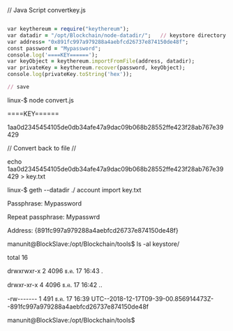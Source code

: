 // Java Script  convertkey.js

```ruby

var keythereum = require("keythereum");
var datadir = "/opt/Blockchain/node-datadir/";   // keystore directory under this and key file insided this
var address= "0x891fc997a979288a4aebfcd26737e874150de48f";
const password = "Mypassword";
console.log('====KEY======');
var keyObject = keythereum.importFromFile(address, datadir);
var privateKey = keythereum.recover(password, keyObject);
console.log(privateKey.toString('hex'));

// save  
```

linux-$  node  convert.js 

====KEY======

1aa0d2345454105de0db34afe47a9dac09b068b28552ffe423f28ab767e39429  



// Convert back to file //

echo   1aa0d2345454105de0db34afe47a9dac09b068b28552ffe423f28ab767e39429    > key.txt 

linux-$ geth --datadir  ./  account import key.txt  

Passphrase: Mypassword

Repeat passphrase:  Mypasswrd  

Address: {891fc997a979288a4aebfcd26737e874150de48f}

manunit@BlockSlave:/opt/Blockchain/tools$ ls -al keystore/

total 16

drwxrwxr-x 2  4096 ธ.ค.  17 16:43 .

drwxr-xr-x 4  4096 ธ.ค.  17 16:42 ..

-rw------- 1   491 ธ.ค.  17 16:39 UTC--2018-12-17T09-39-00.856914473Z--891fc997a979288a4aebfcd26737e874150de48f

manunit@BlockSlave:/opt/Blockchain/tools$ 

 
